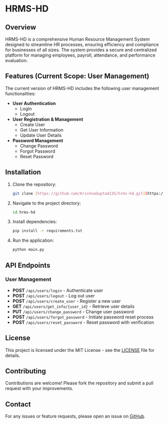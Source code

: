 # HRMS-HD

## Overview
HRMS-HD is a comprehensive Human Resource Management System designed to streamline HR processes, ensuring efficiency and compliance for businesses of all sizes. The system provides a secure and centralized platform for managing employees, payroll, attendance, and performance evaluation.

## Features (Current Scope: User Management)
The current version of HRMS-HD includes the following user management functionalities:

- **User Authentication**
  - Login
  - Logout
- **User Registration & Management**
  - Create User
  - Get User Information
  - Update User Details
- **Password Management**
  - Change Password
  - Forgot Password
  - Reset Password

## Installation
1. Clone the repository:
   ```sh
   git clone [https://github.com/KrishnaGupta4135/hrms-hd.git](https://github.com/KrishnaGupta4135/hrms-hd/tree/feature/user_management)
   ```
2. Navigate to the project directory:
   ```sh
   cd hrms-hd
   ```
3. Install dependencies:
   ```sh
   pip install -r requirements.txt
   ```
4. Run the application:
   ```sh
   python main.py
   ```

## API Endpoints
### User Management
- **POST** `/api/users/login` - Authenticate user
- **POST** `/api/users/logout` - Log out user
- **POST** `/api/users/create_user` - Register a new user
- **GET** `/api/users/get_info/{user_id}` - Retrieve user details
- **PUT** `/api/users/change_password` - Change user password
- **POST** `/api/users/forgot_password` - Initiate password reset process
- **POST** `/api/users/reset_password` - Reset password with verification

## License
This project is licensed under the MIT License - see the [LICENSE](LICENSE) file for details.

## Contributing
Contributions are welcome! Please fork the repository and submit a pull request with your improvements.

## Contact
For any issues or feature requests, please open an issue on [GitHub](https://github.com/KrishnaGupta4135/hrms-hd/issues).
